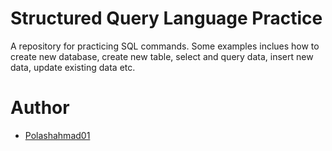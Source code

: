 # **Structured Query Language Practice**

A repository for practicing SQL commands. Some examples inclues how to create new database, create new table, select and query data, insert new data, update existing data etc.

# Author

- [Polashahmad01](https://github.com/polashahmad01)
